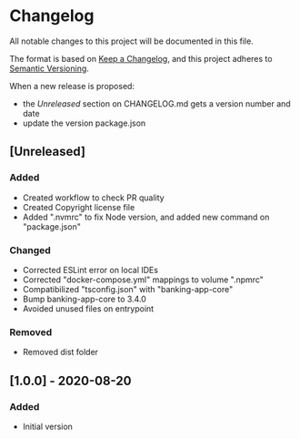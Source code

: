 # Changelog

All notable changes to this project will be documented in this file.

The format is based on [Keep a Changelog](https://keepachangelog.com/en/1.0.0/),
and this project adheres to [Semantic Versioning](https://semver.org/spec/v2.0.0.html).

When a new release is proposed:
- the *Unreleased* section on CHANGELOG.md gets a version number and date
- update the version package.json

## [Unreleased]

### Added

- Created workflow to check PR quality
- Created Copyright license file
- Added ".nvmrc" to fix Node version, and added new command on "package.json"

### Changed

- Corrected ESLint error on local IDEs
- Corrected "docker-compose.yml" mappings to volume ".npmrc"
- Compatibilized "tsconfig.json" with "banking-app-core"
- Bump banking-app-core to 3.4.0
- Avoided unused files on entrypoint

### Removed

- Removed dist folder

## [1.0.0] - 2020-08-20

### Added

- Initial version
